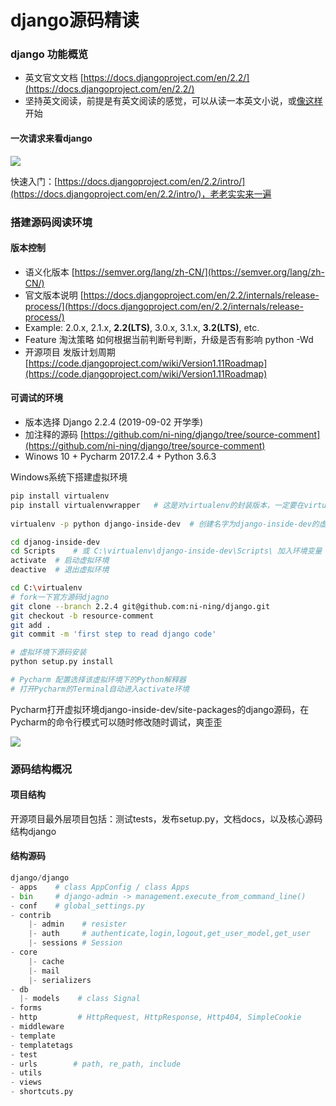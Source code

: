 # django源码精读

### django 功能概览

* 英文官文文档  [https://docs.djangoproject.com/en/2.2/](https://docs.djangoproject.com/en/2.2/)
* 坚持英文阅读，前提是有英文阅读的感觉，可以从读一本英文小说，或[像这样](../../enterprise-tools/ubuntu.md)开始

#### 一次请求来看django

![](../../../.gitbook/assets/django.png)

快速入门：[https://docs.djangoproject.com/en/2.2/intro/](https://docs.djangoproject.com/en/2.2/intro/)，老老实实来一遍

### 搭建源码阅读环境

#### 版本控制

* 语义化版本  [https://semver.org/lang/zh-CN/](https://semver.org/lang/zh-CN/)  
* 官文版本说明  [https://docs.djangoproject.com/en/2.2/internals/release-process/](https://docs.djangoproject.com/en/2.2/internals/release-process/)   
* Example: 2.0.x, 2.1.x, **2.2\(LTS\)**, 3.0.x, 3.1.x, **3.2\(LTS\)**, etc.
* Feature 淘汰策略   如何根据当前判断号判断，升级是否有影响 python -Wd
* 开源项目 发版计划周期 [https://code.djangoproject.com/wiki/Version1.11Roadmap](https://code.djangoproject.com/wiki/Version1.11Roadmap)

#### 可调试的环境

* 版本选择 Django 2.2.4 \(2019-09-02 开学季\)
* 加注释的源码  [https://github.com/ni-ning/django/tree/source-comment](https://github.com/ni-ning/django/tree/source-comment)
* Winows 10 + Pycharm 2017.2.4 + Python 3.6.3

Windows系统下搭建虚拟环境

```bash
pip install virtualenv
pip install virtualenvwrapper   # 这是对virtualenv的封装版本，一定要在virtualenv后安装
  
virtualenv -p python django-inside-dev  # 创建名字为django-inside-dev的虚拟环境

cd djanog-inside-dev
cd Scripts    # 或 C:\virtualenv\django-inside-dev\Scripts\ 加入环境变量
activate  # 启动虚拟环境
deactive  # 退出虚拟环境

cd C:\virtualenv
# fork一下官方源码djagno
git clone --branch 2.2.4 git@github.com:ni-ning/django.git
git checkout -b resource-comment
git add .
git commit -m 'first step to read django code'

# 虚拟环境下源码安装
python setup.py install

# Pycharm 配置选择该虚拟环境下的Python解释器
# 打开Pycharm的Terminal自动进入activate环境
```

Pycharm打开虚拟环境django-inside-dev/site-packages的django源码，在Pycharm的命令行模式可以随时修改随时调试，爽歪歪

![](../../../.gitbook/assets/image%20%2821%29.png)

### 源码结构概况

#### 项目结构

开源项目最外层项目包括：测试tests，发布setup.py，文档docs，以及核心源码结构django

#### 结构源码

```python
django/django
- apps    # class AppConfig / class Apps
- bin     # django-admin -> management.execute_from_command_line()
- conf    # global_settings.py
- contrib
    |- admin    # resister
    |- auth     # authenticate,login,logout,get_user_model,get_user
    |- sessions # Session
- core
    |- cache
    |- mail
    |- serializers
- db
  |- models    # class Signal
- forms
- http         # HttpRequest, HttpResponse, Http404, SimpleCookie
- middleware
- template
- templatetags
- test
- urls        # path, re_path, include
- utils
- views
- shortcuts.py
```

